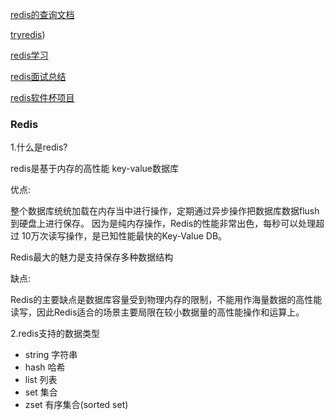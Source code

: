 
[redis的查询文档](https://doc.redisfans.com/)

[tryredis](http:/try.redis.io/))


[redis学习](https://blog.csdn.net/guchuanyun111/article/category/6335900)

[redis面试总结](https://www.cnblogs.com/jiahaoJAVA/p/6244278.html)

[redis软件杯项目](http://www.cnsoftbei.com/bencandy.php?fid=155&aid=1675)

### Redis

1.什么是redis?

redis是基于内存的高性能 key-value数据库

优点:

整个数据库统统加载在内存当中进行操作，定期通过异步操作把数据库数据flush到硬盘上进行保存。
因为是纯内存操作，Redis的性能非常出色，每秒可以处理超过 10万次读写操作，是已知性能最快的Key-Value DB。

Redis最大的魅力是支持保存多种数据结构

缺点:

Redis的主要缺点是数据库容量受到物理内存的限制，不能用作海量数据的高性能读写，因此Redis适合的场景主要局限在较小数据量的高性能操作和运算上。

2.redis支持的数据类型

- string 字符串
- hash   哈希
- list   列表
- set    集合
- zset   有序集合(sorted set)

